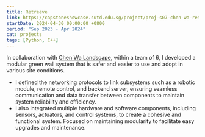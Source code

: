 ```yaml
---
title: Retreeve
link: https://capstoneshowcase.sutd.edu.sg/project/proj-s07-chen-wa-retreeve/
startDate: 2024-04-30 00:00:00 +0800
period: "Sep 2023 - Apr 2024"
cat: projects
tags: [Python, C++]
---
```

In collaboration with [Chen Wa Landscape](https://chenwa.com.sg/), within a team of 6, I developed a modular green wall system that is safer and easier to use and adopt in various site conditions. 
- I defined the networking protocols to link subsystems such as a robotic module, remote control, and backend server, ensuring seamless communication and data transfer between components to maintain system reliability and efficiency.
- I also integrated multiple hardware and software components, including sensors, actuators, and control systems, to create a cohesive and functional system. Focused on maintaining modularity to facilitate easy upgrades and maintenance.
